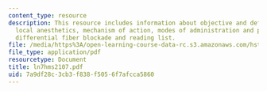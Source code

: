 ```yaml
---
content_type: resource
description: This resource includes information about objective and definition of
  local anesthetics, mechanism of action, modes of administration and pharmacokinetics,
  differential fiber blockade and reading list.
file: /media/https%3A/open-learning-course-data-rc.s3.amazonaws.com/hst-151-principles-of-pharmacology-spring-2005/7a9df28c3cb3f838f5056f7afcca5860_ln7hms2107.pdf
file_type: application/pdf
resourcetype: Document
title: ln7hms2107.pdf
uid: 7a9df28c-3cb3-f838-f505-6f7afcca5860
---
```

